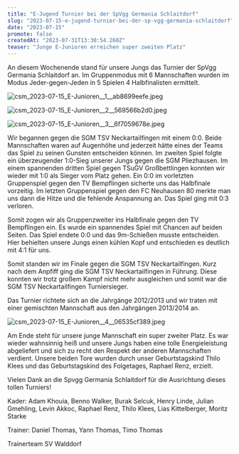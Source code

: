 ```yaml
---
title: "E-Jugend Turnier bei der SpVgg Germania Schlaitdorf"
slug: "2023-07-15-e-jugend-turnier-bei-der-sp-vgg-germania-schlaitdorf"
date: "2023-07-15"
promote: false
createdAt: "2023-07-31T13:30:54.260Z"
teaser: "Junge E-Junioren erreichen super zweiten Platz"
---
```

An diesem Wochenende stand für unsere Jungs das Turnier der SpVgg Germania Schlaitdorf an. Im Gruppenmodus mit 6 Mannschaften wurden im Modus Jeder-gegen-Jeden in 5 Spielen 4 Halbfinalisten ermittelt.

![csm_2023-07-15_E-Junioren__1__ab8699eefe.jpeg](/uploads/csm_2023_07_15_E_Junioren_1_ab8699eefe_47e7846f93.jpeg)

![csm_2023-07-15_E-Junioren__2__569566b2d0.jpeg](/uploads/csm_2023_07_15_E_Junioren_2_569566b2d0_3e4f489564.jpeg)

![csm_2023-07-15_E-Junioren__3__6f7059678e.jpeg](/uploads/csm_2023_07_15_E_Junioren_3_6f7059678e_12356e3f78.jpeg)

Wir begannen gegen die SGM TSV Neckartailfingen mit einem 0:0. Beide Mannschaften waren auf Augenhöhe und jederzeit hätte eines der Teams das Spiel zu seinen Gunsten entscheiden können. Im zweiten Spiel folgte ein überzeugender 1:0-Sieg unserer Jungs gegen die SGM Pliezhausen. Im einem spannenden dritten Spiel gegen TSuGV Großbettlingen konnten wir wieder mit 1:0 als Sieger vom Platz gehen. Ein 0:0 im vorletzten Gruppenspiel gegen den TV Bempflingen sicherte uns das Halbfinale vorzeitig. Im letzten Gruppenspiel gegen den FC Neuhausen 80 merkte man uns dann die Hitze und die fehlende Anspannung an. Das Spiel ging mit 0:3 verloren.

Somit zogen wir als Gruppenzweiter ins Halbfinale gegen den TV Bempflingen ein. Es wurde ein spannendes Spiel mit Chancen auf beiden Seiten. Das Spiel endete 0:0 und das 9m-Schießen musste entscheiden. Hier behielten unsere Jungs einen kühlen Kopf und entschieden es deutlich mit 4:1 für uns.

Somit standen wir im Finale gegen die SGM TSV Neckartailfingen. Kurz nach dem Anpfiff ging die SGM TSV Neckartailfingen in Führung. Diese konnten wir trotz großem Kampf nicht mehr ausgleichen und somit war die SGM TSV Neckartailfingen Turniersieger.

Das Turnier richtete sich an die Jahrgänge 2012/2013 und wir traten mit einer gemischten Mannschaft aus den Jahrgängen 2013/2014 an.

![csm_2023-07-15_E-Junioren__4__06535cf389.jpeg](/uploads/csm_2023_07_15_E_Junioren_4_06535cf389_770e494831.jpeg)

Am Ende steht für unsere junge Mannschaft ein super zweiter Platz. Es war wieder wahnsinnig heiß und unsere Jungs haben eine tolle Energieleistung abgeliefert und sich zu recht den Respekt der anderen Mannschaften verdient. Unsere beiden Tore wurden durch unser Geburtstagskind Thilo Klees und das Geburtstagskind des Folgetages, Raphael Renz, erzielt.

Vielen Dank an die Spvgg Germania Schlaitdorf für die Ausrichtung dieses tollen Turniers!

Kader: Adam Khouia, Benno Walker, Burak Selcuk, Henry Linde, Julian Gmehling, Levin Akkoc, Raphael Renz, Thilo Klees, Lias Kittelberger, Moritz Starke

Trainer: Daniel Thomas, Yann Thomas, Timo Thomas

Trainerteam SV Walddorf

